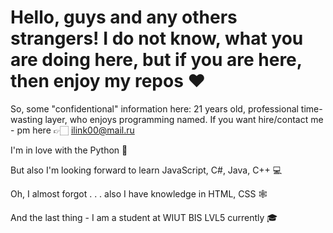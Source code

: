 <h1> Hello, guys and any others strangers! I do not know, what you are doing here, but if you are here, then enjoy my repos ❤️</h1>

So, some "confidentional" information here: 21 years old, professional time-wasting layer, who enjoys programming named. If you want hire/contact me - pm here 👉🏻 ilink00@mail.ru

I'm in love with the Python 🐍

But also I'm looking forward to learn JavaScript, C#, Java, C++ 💻

Oh, I almost forgot . . . also I have knowledge in HTML, CSS 🕸

And the last thing - I am a student at WIUT BIS LVL5 currently 🎓

<!---
odaswhite/odaswhite is a ✨ special ✨ repository because its `README.md` (this file) appears on your GitHub profile.
You can click the Preview link to take a look at your changes.
--->
